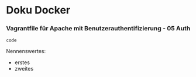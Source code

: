 # Doku Docker
<!-- Speziellere Aktionen in den Vagrantfiles sind hier beschrieben. Dinge die in mehreren files vorkommen werden nur einmal beschrieben. -->


### Vagrantfile für Apache mit Benutzerauthentifizierung - 05 Auth
```
code
```
Nennenswertes:
* erstes
* zweites
